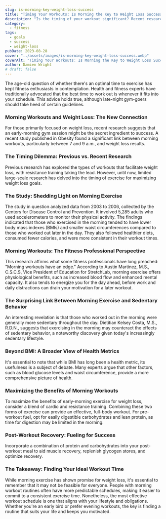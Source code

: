 ```yaml
---
slug: is-morning-key-weight-loss-success
title: "Timing Your Workouts: Is Morning the Key to Weight Loss Success?"
description: "Is the timing of your workout significant? Recent research published suggests that for those with weight loss goals, morning workouts might be the key."
category:
  - fitness
tags:
  - goals
  - success
  - weight-loss
pubDate: 2023-08-28
cover: "../assets/images/is-morning-key-weight-loss-success.webp"
coverAlt: "Timing Your Workouts: Is Morning the Key to Weight Loss Success?"
author: Damien Wright
# draft: false
---
```


The age-old question of whether there's an optimal time to exercise has kept fitness enthusiasts in contemplation. Health and fitness experts have traditionally advocated that the best time to work out is whenever it fits into your schedule. This advice holds true, although late-night gym-goers should take heed of certain guidelines.

### Morning Workouts and Weight Loss: The New Connection

For those primarily focused on weight loss, recent research suggests that an early-morning gym session might be the secret ingredient to success. A recent study published in Obesity found a significant link between morning workouts, particularly between 7 and 9 a.m., and weight loss results.

### The Timing Dilemma: Previous vs. Recent Research

Previous research has explored the types of workouts that facilitate weight loss, with resistance training taking the lead. However, until now, limited large-scale research has delved into the timing of exercise for maximizing weight loss goals.

### The Study: Shedding Light on Morning Exercise

The study in question analyzed data from 2003 to 2006, collected by the Centers for Disease Control and Prevention. It involved 5,285 adults who used accelerometers to monitor their physical activity. The findings indicated that those who exercised in the morning tended to have lower body mass indexes (BMIs) and smaller waist circumferences compared to those who worked out later in the day. They also followed healthier diets, consumed fewer calories, and were more consistent in their workout times.

### Morning Workouts: The Fitness Professional Perspective

This research affirms what some fitness professionals have long preached: "Morning workouts have an edge." According to Austin Martinez, M.S., C.S.C.S, Vice President of Education for StretchLab, morning exercise offers physiological benefits, such as increased blood flow and enhanced mental capacity. It also tends to energize you for the day ahead, before work and daily distractions can drain your motivation for a later workout.

### The Surprising Link Between Morning Exercise and Sedentary Behavior

An interesting revelation is that those who worked out in the morning were generally more sedentary throughout the day. Dietitian Kelsey Costa, M.S., R.D.N., suggests that exercising in the morning may counteract the effects of sedentary behavior, a noteworthy discovery given today's increasingly sedentary lifestyle.

### Beyond BMI: A Broader View of Health Metrics

It's essential to note that while BMI has long been a health metric, its usefulness is a subject of debate. Many experts argue that other factors, such as blood glucose levels and waist circumference, provide a more comprehensive picture of health.

### Maximizing the Benefits of Morning Workouts

To maximize the benefits of early-morning exercise for weight loss, consider a blend of cardio and resistance training. Combining these two forms of exercise can provide an effective, full-body workout. For pre-workout fuel, opt for easily digestible carbohydrates and lean protein, as time for digestion may be limited in the morning.

### Post-Workout Recovery: Fueling for Success

Incorporate a combination of protein and carbohydrates into your post-workout meal to aid muscle recovery, replenish glycogen stores, and optimize recovery.

### The Takeaway: Finding Your Ideal Workout Time

While morning exercise has shown promise for weight loss, it's essential to remember that it may not be feasible for everyone. People with morning workout routines often have more predictable schedules, making it easier to commit to a consistent exercise time. Nonetheless, the most effective workout schedule is one that aligns with your lifestyle and obligations. Whether you're an early bird or prefer evening workouts, the key is finding a routine that suits your life and keeps you motivated.
